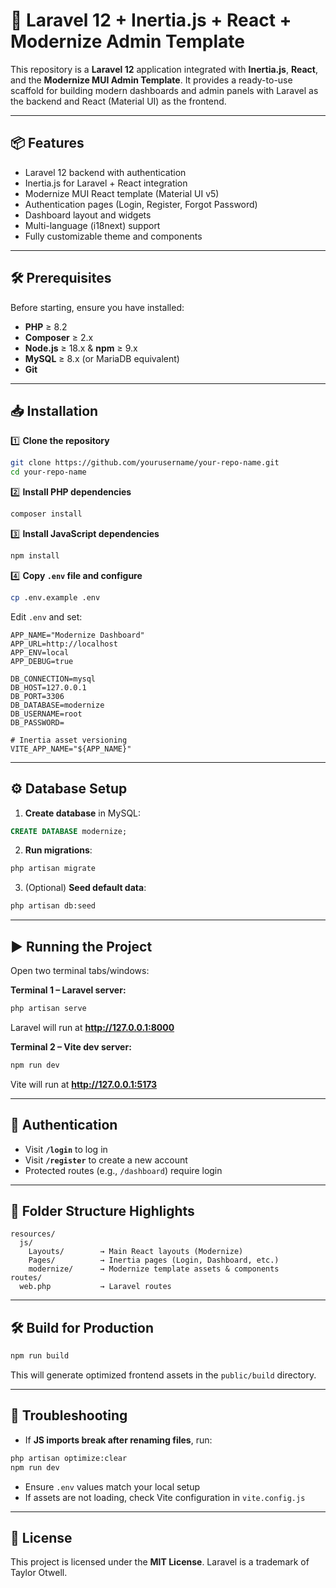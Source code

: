 # 🚀 Laravel 12 + Inertia.js + React + Modernize Admin Template

This repository is a **Laravel 12** application integrated with **Inertia.js**, **React**, and the **Modernize MUI Admin Template**.
It provides a ready-to-use scaffold for building modern dashboards and admin panels with Laravel as the backend and React (Material UI) as the frontend.

---

## 📦 Features
- Laravel 12 backend with authentication
- Inertia.js for Laravel + React integration
- Modernize MUI React template (Material UI v5)
- Authentication pages (Login, Register, Forgot Password)
- Dashboard layout and widgets
- Multi-language (i18next) support
- Fully customizable theme and components

---

## 🛠 Prerequisites

Before starting, ensure you have installed:
- **PHP** ≥ 8.2
- **Composer** ≥ 2.x
- **Node.js** ≥ 18.x & **npm** ≥ 9.x
- **MySQL** ≥ 8.x (or MariaDB equivalent)
- **Git**

---

## 📥 Installation

1️⃣ **Clone the repository**
```bash
git clone https://github.com/yourusername/your-repo-name.git
cd your-repo-name
```

2️⃣ **Install PHP dependencies**
```bash
composer install
```

3️⃣ **Install JavaScript dependencies**
```bash
npm install
```

4️⃣ **Copy `.env` file and configure**
```bash
cp .env.example .env
```
Edit `.env` and set:
```env
APP_NAME="Modernize Dashboard"
APP_URL=http://localhost
APP_ENV=local
APP_DEBUG=true

DB_CONNECTION=mysql
DB_HOST=127.0.0.1
DB_PORT=3306
DB_DATABASE=modernize
DB_USERNAME=root
DB_PASSWORD=

# Inertia asset versioning
VITE_APP_NAME="${APP_NAME}"
```

---

## ⚙️ Database Setup

1. **Create database** in MySQL:
```sql
CREATE DATABASE modernize;
```

2. **Run migrations**:
```bash
php artisan migrate
```

3. (Optional) **Seed default data**:
```bash
php artisan db:seed
```

---

## ▶ Running the Project

Open two terminal tabs/windows:

**Terminal 1 – Laravel server:**
```bash
php artisan serve
```
Laravel will run at **http://127.0.0.1:8000**

**Terminal 2 – Vite dev server:**
```bash
npm run dev
```
Vite will run at **http://127.0.0.1:5173**

---

## 🔑 Authentication

- Visit **`/login`** to log in
- Visit **`/register`** to create a new account
- Protected routes (e.g., `/dashboard`) require login

---

## 📂 Folder Structure Highlights

```
resources/
  js/
    Layouts/        → Main React layouts (Modernize)
    Pages/          → Inertia pages (Login, Dashboard, etc.)
    modernize/      → Modernize template assets & components
routes/
  web.php           → Laravel routes
```

---

## 🛠 Build for Production

```bash
npm run build
```
This will generate optimized frontend assets in the `public/build` directory.

---

## 🐛 Troubleshooting

- If **JS imports break after renaming files**, run:
```bash
php artisan optimize:clear
npm run dev
```
- Ensure `.env` values match your local setup
- If assets are not loading, check Vite configuration in `vite.config.js`

---

## 📜 License

This project is licensed under the **MIT License**.
Laravel is a trademark of Taylor Otwell.
